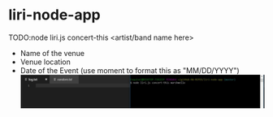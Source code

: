 # liri-node-app

TODO:node liri.js concert-this <artist/band name here>
- Name of the venue
- Venue location
- Date of the Event (use moment to format this as "MM/DD/YYYY")
![Concert-this](/images/concert-this.JPG)
